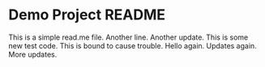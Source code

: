 # Demo Project README

This is a simple read.me file.
Another line.
Another update.
This is some new test code.
This is bound to cause trouble.
Hello again.
Updates again.
More updates.